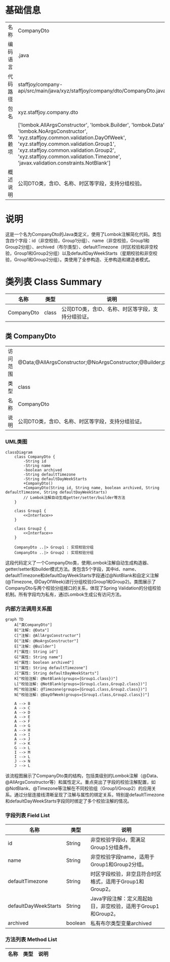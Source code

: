 # 基础信息

|      |      |
|------|------|
| 名称 | CompanyDto |
| 编码语言 | .java |
| 代码路径 | staffjoy/company-api/src/main/java/xyz/staffjoy/company/dto/CompanyDto.java |
| 包名 | xyz.staffjoy.company.dto |
| 依赖项 | ['lombok.AllArgsConstructor', 'lombok.Builder', 'lombok.Data', 'lombok.NoArgsConstructor', 'xyz.staffjoy.common.validation.DayOfWeek', 'xyz.staffjoy.common.validation.Group1', 'xyz.staffjoy.common.validation.Group2', 'xyz.staffjoy.common.validation.Timezone', 'javax.validation.constraints.NotBlank'] |
| 概述说明 | 公司DTO类，含ID、名称、时区等字段，支持分组校验。 |

# 说明

这是一个名为CompanyDto的Java类定义，使用了Lombok注解简化代码。类包含四个字段：id（非空校验，Group1分组）、name（非空校验，Group1和Group2分组）、archived（布尔类型）、defaultTimezone（时区校验和非空校验，Group1和Group2分组）以及defaultDayWeekStarts（星期校验和非空校验，Group1和Group2分组）。类使用了全参构造、无参构造和建造者模式。

# 类列表 Class Summary

| 名称   | 类型  | 说明 |
|-------|------|-------------|
| CompanyDto | class | 公司DTO类，含ID、名称、时区等字段，支持分组验证。 |



## 类 CompanyDto

|      |      |
|------|------|
| 访问范围 | @Data;@AllArgsConstructor;@NoArgsConstructor;@Builder;public |
| 类型 | class |
| 名称 | CompanyDto |
| 说明 | 公司DTO类，含ID、名称、时区等字段，支持分组验证。 |


### UML类图

```mermaid
classDiagram
    class CompanyDto {
        -String id
        -String name
        -boolean archived
        -String defaultTimezone
        -String defaultDayWeekStarts
        +CompanyDto()
        +CompanyDto(String id, String name, boolean archived, String defaultTimezone, String defaultDayWeekStarts)
        // Lombok注解自动生成getter/setter/builder等方法
    }

    class Group1 {
        <<Interface>>
    }

    class Group2 {
        <<Interface>>
    }

    CompanyDto ..|> Group1 : 实现校验分组
    CompanyDto ..|> Group2 : 实现校验分组
```

这段代码定义了一个CompanyDto类，使用Lombok注解自动生成构造器、getter/setter和builder模式方法。类包含5个字段，其中id、name、defaultTimezone和defaultDayWeekStarts字段通过@NotBlank和自定义注解(@Timezone, @DayOfWeek)进行分组校验(Group1和Group2)。类图展示了CompanyDto与两个校验分组接口的关系，体现了Spring Validation的分组校验机制。所有字段均为私有，通过Lombok生成公有访问方法。


### 内部方法调用关系图

```mermaid
graph TD
    A["类CompanyDto"]
    B["注解: @Data"]
    C["注解: @AllArgsConstructor"]
    D["注解: @NoArgsConstructor"]
    E["注解: @Builder"]
    F["属性: String id"]
    G["属性: String name"]
    H["属性: boolean archived"]
    I["属性: String defaultTimezone"]
    J["属性: String defaultDayWeekStarts"]
    K["校验注解: @NotBlank(groups={Group1.class})"]
    L["校验注解: @NotBlank(groups={Group1.class,Group2.class})"]
    M["校验注解: @Timezone(groups={Group1.class,Group2.class})"]
    N["校验注解: @DayOfWeek(groups={Group1.class,Group2.class})"]

    A --> B
    A --> C
    A --> D
    A --> E
    A --> F
    A --> G
    A --> H
    A --> I
    A --> J
    F --> K
    G --> L
    I --> M
    I --> L
    J --> N
    J --> L
```

该流程图展示了CompanyDto类的结构，包括类级别的Lombok注解（@Data、@AllArgsConstructor等）和属性定义。重点突出了字段的校验注解配置，如@NotBlank、@Timezone等注解在不同校验组（Group1/Group2）的应用关系。通过分层连接线清晰呈现了注解与属性的绑定关系，特别是defaultTimezone和defaultDayWeekStarts字段同时绑定了多个校验注解的情况。

### 字段列表 Field List

| 名称  | 类型  | 说明 |
|-------|-------|------|
| id | String | 非空校验字段id，需满足Group1分组条件。 |
| name | String | 非空校验字段name，适用于Group1和Group2分组。 |
| defaultTimezone | String | 时区字段校验，非空且符合时区格式，适用于Group1和Group2。 |
| defaultDayWeekStarts | String | Java字段注解：定义周起始日，非空校验，适用于Group1和Group2。 |
| archived | boolean | 私有布尔类型变量archived |

### 方法列表 Method List

| 名称  | 类型  | 说明 |
|-------|-------|------|




